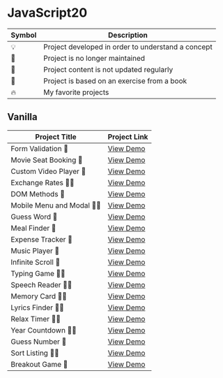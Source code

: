 # JavaScript20

| Symbol | Description                                        |
| ------ | -------------------------------------------------- |
| 💡     | Project developed in order to understand a concept |
| 📕     | Project is no longer maintained                    |
| 👶     | Project content is not updated regularly           |
| 📝     | Project is based on an exercise from a book        |
| 🔥     | My favorite projects                               |

## Vanilla

| Project Title              | Project Link                                            |
| -------------------------- | ------------------------------------------------------- |
| Form Validation 📝         | [View Demo](https://tpkahlon.github.io/javascript20/1)  |
| Movie Seat Booking 📝      | [View Demo](https://tpkahlon.github.io/javascript20/2)  |
| Custom Video Player 📝     | [View Demo](https://tpkahlon.github.io/javascript20/3)  |
| Exchange Rates 📝🔥        | [View Demo](https://tpkahlon.github.io/javascript20/4)  |
| DOM Methods 📝             | [View Demo](https://tpkahlon.github.io/javascript20/5)  |
| Mobile Menu and Modal 📝🔥 | [View Demo](https://tpkahlon.github.io/javascript20/6)  |
| Guess Word 📝              | [View Demo](https://tpkahlon.github.io/javascript20/7)  |
| Meal Finder 📝             | [View Demo](https://tpkahlon.github.io/javascript20/8)  |
| Expense Tracker 📝         | [View Demo](https://tpkahlon.github.io/javascript20/9)  |
| Music Player 📝            | [View Demo](https://tpkahlon.github.io/javascript20/10) |
| Infinite Scroll 📝         | [View Demo](https://tpkahlon.github.io/javascript20/11) |
| Typing Game 📝🔥           | [View Demo](https://tpkahlon.github.io/javascript20/12) |
| Speech Reader 📝🔥         | [View Demo](https://tpkahlon.github.io/javascript20/13) |
| Memory Card 📝🔥           | [View Demo](https://tpkahlon.github.io/javascript20/14) |
| Lyrics Finder 📝🔥         | [View Demo](https://tpkahlon.github.io/javascript20/15) |
| Relax Timer 📝🔥           | [View Demo](https://tpkahlon.github.io/javascript20/16) |
| Year Countdown 📝🔥        | [View Demo](https://tpkahlon.github.io/javascript20/17) |
| Guess Number 📝            | [View Demo](https://tpkahlon.github.io/javascript20/18) |
| Sort Listing 📝🔥          | [View Demo](https://tpkahlon.github.io/javascript20/19) |
| Breakout Game 📝           | [View Demo](https://tpkahlon.github.io/javascript20/20) |

